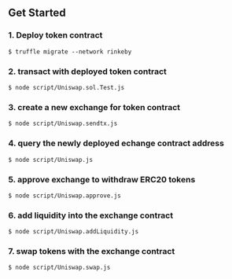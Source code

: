 ## Get Started

### 1. Deploy token contract

```
$ truffle migrate --network rinkeby
```

### 2. transact with deployed token contract

```
$ node script/Uniswap.sol.Test.js
```

### 3. create a new exchange for token contract

```
$ node script/Uniswap.sendtx.js
```

### 4. query the newly deployed echange contract address

```
$ node script/Uniswap.js
```

### 5. approve exchange to withdraw ERC20 tokens

```
$ node script/Uniswap.approve.js
```

### 6. add liquidity into the exchange contract

```
$ node script/Uniswap.addLiquidity.js
```

### 7. swap tokens with the exchange contract

```
$ node script/Uniswap.swap.js
```
